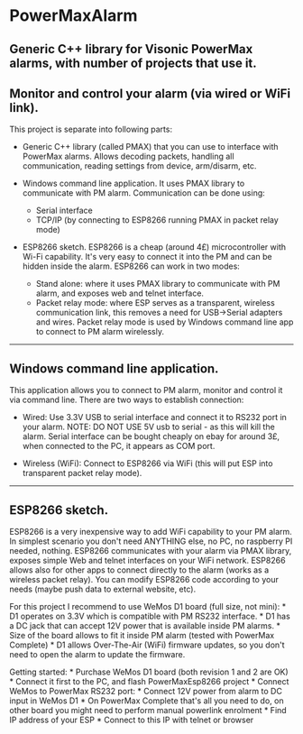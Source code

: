 # PowerMaxAlarm

## Generic C++ library for Visonic PowerMax alarms, with number of projects that use it.
## Monitor and control your alarm (via wired or WiFi link).

This project is separate into following parts:
* Generic C++ library (called PMAX) that you can use to interface with PowerMax alarms.
  Allows decoding packets, handling all communication, reading settings from device, arm/disarm, etc.
  
* Windows command line application.
  It uses PMAX library to communicate with PM alarm.
  Communication can be done using:
    * Serial interface
    * TCP/IP (by connecting to ESP8266 running PMAX in packet relay mode)
    
* ESP8266 sketch.
  ESP8266 is a cheap (around 4£) microcontroller with Wi-Fi capability.
  It's very easy to connect it into the PM and can be hidden inside the alarm.
  ESP8266 can work in two modes:
    * Stand alone: where it uses PMAX library to communicate with PM alarm, and exposes web and telnet interface.
    * Packet relay mode: where ESP serves as a transparent, wireless communication link, this removes a need for USB->Serial adapters and wires.
                         Packet relay mode is used by Windows command line app to connect to PM alarm wirelessly.

***

## Windows command line application.
This application allows you to connect to PM alarm, monitor and control it via command line.
There are two ways to establish connection:

* Wired:
  Use 3.3V USB to serial interface and connect it to RS232 port in your alarm.
  NOTE: DO NOT USE 5V usb to serial - as this will kill the alarm.
  Serial interface can be bought cheaply on ebay for around 3£, when connected to the PC, it appears as COM port.
  
* Wireless (WiFi):
  Connect to ESP8266 via WiFi (this will put ESP into transparent packet relay mode).
  

***
## ESP8266 sketch.
ESP8266 is a very inexpensive way to add WiFi capability to your PM alarm.
In simplest scenario you don't need ANYTHING else, no PC, no raspberry PI needed, nothing.
ESP8266 communicates with your alarm via PMAX library, exposes simple Web and telnet interfaces on your WiFi network.
ESP8266 allows also for other apps to connect directly to the alarm (works as a wireless packet relay).
You can modify ESP8266 code according to your needs (maybe push data to external website, etc).

For this project I recommend to use WeMos D1 board (full size, not mini):
    * D1 operates on 3.3V which is compatible with PM RS232 interface.
    * D1 has a DC jack that can accept 12V power that is available inside PM alarms.
    * Size of the board allows to fit it inside PM alarm (tested with PowerMax Complete)
    * D1 allows Over-The-Air (WiFi) firmware updates, so you don't need to open the alarm to update the firmware.
    
Getting started:
    * Purchase WeMos D1 board (both revision 1 and 2 are OK)
    * Connect it first to the PC, and flash PowerMaxEsp8266 project
    * Connect WeMos to PowerMax RS232 port:
    * Connect 12V power from alarm to DC input in WeMos D1
    * On PowerMax Complete that's all you need to do, on other board you might need to perform manual powerlink enrolment
    * Find IP address of your ESP
    * Connect to this IP with telnet or browser
